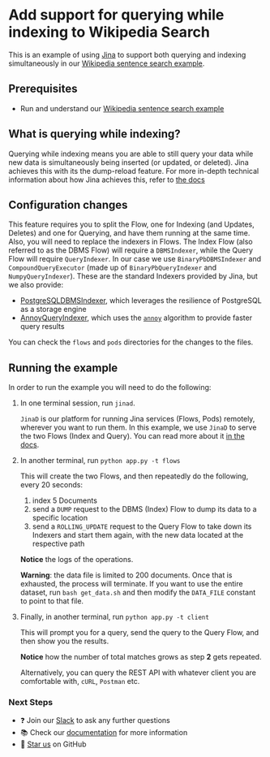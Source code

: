 # Add support for querying while indexing to Wikipedia Search

This is an example of using [Jina](http://www.jina.ai) to support both querying and indexing simultaneously in our [Wikipedia sentence search example](https://github.com/jina-ai/examples/tree/master/wikipedia-sentences). 

## Prerequisites

- Run and understand our [Wikipedia sentence search example](https://github.com/jina-ai/examples/tree/master/wikipedia-sentences)

## What is querying while indexing?

Querying while indexing means you are able to still query your data while new data is simultaneously being inserted (or updated, or deleted).
Jina achieves this with its the dump-reload feature.
For more in-depth technical information about how Jina achieves this, refer to [the docs](https://docs.jina.ai/chapters/dump-reload/)

## Configuration changes

This feature requires you to split the Flow, one for Indexing (and Updates, Deletes) and one for Querying, and have them running at the same time.
Also, you will need to replace the indexers in Flows.
The Index Flow (also referred to as the DBMS Flow) will require a `DBMSIndexer`, while the Query Flow will require `QueryIndexer`.
In our case we use `BinaryPbDBMSIndexer` and `CompoundQueryExecutor` (made up of `BinaryPbQueryIndexer` and `NumpyQueryIndexer`).
These are the standard Indexers provided by Jina, but we also provide:

- [PostgreSQLDBMSIndexer](https://github.com/jina-ai/jina-hub/tree/master/indexers/dbms/PostgreSQLIndexer), which leverages the resilience of PostgreSQL as a storage engine
- [AnnoyQueryIndexer](https://github.com/jina-ai/jina-hub/tree/master/indexers/query/AnnoyQueryIndexer), which uses the [`annoy`](https://github.com/spotify/annoy) algorithm to provide faster query results

You can check the `flows` and `pods` directories for the changes to the files.

## Running the example

In order to run the example you will need to do the following:

1. In one terminal session, run `jinad`.

    `JinaD` is our platform for running Jina services (Flows, Pods) remotely, wherever you want to run them. In this example, we use `JinaD` to serve the two Flows (Index and Query). You can read more about it [in the docs](https://docs.jina.ai/chapters/remote/jinad).

2. In another terminal, run `python app.py -t flows`

    This will create the two Flows, and then repeatedly do the following, every 20 seconds:

    1. index 5 Documents
    2. send a `DUMP` request to the DBMS (Index) Flow to dump its data to a specific location
    3. send a `ROLLING_UPDATE` request to the Query Flow to take down its Indexers and start them again, with the new data located at the respective path
    
    **Notice** the logs of the operations.

    **Warning**: the data file is limited to 200 documents. Once that is exhausted, the process will terminate. If you want to use the entire dataset, run `bash get_data.sh` and then modify the `DATA_FILE` constant to point to that file.

3. Finally, in another terminal, run `python app.py -t client`

    This will prompt you for a query, send the query to the Query Flow, and then show you the results.

    **Notice** how the number of total matches grows as step **2** gets repeated.

    Alternatively, you can query the REST API with whatever client you are comfortable with, `cURL`, `Postman` etc.

### Next Steps

- ❓ Join our [Slack](https://slack.jina.ai/) to ask any further questions
- 📚 Check our [documentation](https://docs.jina.ai/index.html) for more information
- 🌟 [Star us](https://github.com/jina-ai/jina) on GitHub

